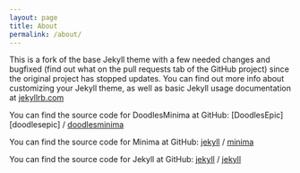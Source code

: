 ```yaml
---
layout: page
title: About
permalink: /about/
---
```


This is a fork of the base Jekyll theme with a few needed changes and bugfixed (find out what on the pull requests tab of the GitHub project) since the original project has stopped updates. You can find out more info about customizing your Jekyll theme, as well as basic Jekyll usage documentation at [jekyllrb.com](https://jekyllrb.com/)

You can find the source code for DoodlesMinima at GitHub:
[DoodlesEpic][doodlesepic] /
[doodlesminima](https://github.com/DoodlesEpic/minima)

You can find the source code for Minima at GitHub:
[jekyll][jekyll-organization] /
[minima](https://github.com/jekyll/minima)

You can find the source code for Jekyll at GitHub:
[jekyll][jekyll-organization] /
[jekyll](https://github.com/jekyll/jekyll)

[jekyll-organization]: https://github.com/jekyll
